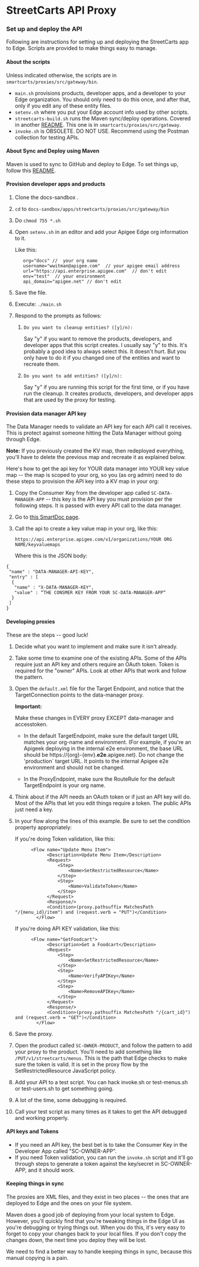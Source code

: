 # StreetCarts API Proxy

### Set up and deploy the API

Following are instructions for setting up and deploying the StreetCarts app to Edge. Scripts are provided to make things easy to manage. 


#### About the scripts

Unless indicated otherwise, the scripts are in `smartcarts/proxies/src/gateway/bin`.

* `main.sh` provisions products, developer apps, and a developer to your Edge organization. You should only need to do this once, and after that, only if you edit any of these entity files.  
* `setenv.sh` where you put your Edge account info used by other scripts. 
* `streetcarts-build.sh` runs the Maven sync/deploy operations. Covered in another [README](https://github.com/apigee/docs-sandbox/tree/master/apps/streetcarts/proxies/src/gateway). This one is in `smartcarts/proxies/src/gateway`. 
* `invoke.sh` is OBSOLETE. DO NOT USE. Recommend using the Postman collection for testing APIs. 

#### About Sync and Deploy using Maven

Maven is used to sync to GitHub and deploy to Edge. To set things up, follow this [README](https://github.com/apigee/docs-sandbox/tree/master/apps/streetcarts/proxies/src/gateway). 

#### Provision developer apps and products

1. Clone the docs-sandbox .
2. `cd` to `docs-sandbox/apps/streetcarts/proxies/src/gateway/bin`
3. Do `chmod 755 *.sh`
4. Open `setenv.sh` in an editor and add your Apigee Edge org information to it. 

    Like this:
    ```
       org="docs" //  your org name
       username="wwitman@apigee.com"  // your apigee email address
       url="https://api.enterprise.apigee.com"  // don't edit
       env="test"  // your environment
       api_domain="apigee.net" // don't edit
    ```

5. Save the file.
4. Execute: `./main.sh`
5. Respond to the prompts as follows:

   1. `Do you want to cleanup entities? ([y]/n):`

       Say "y" if you want to remove the products, developers, and developer apps that this script creates. I usually say "y" to this. It's probably a good idea to always select this. It doesn't hurt. But you only have to do it if you changed one of the entities and want to recreate them. 

   2. `Do you want to add entities? ([y]/n):`

       Say "y" if you are running this script for the first time, or if you have run the cleanup. It creates products, developers, and developer apps that are used by the proxy for testing. 



#### Provision data manager API key

The Data Manager needs to validate an API key for each API call it receives. This is protect against someone hitting the Data Manager without going through Edge. 

**Note:** If you previously created the KV map, then redeployed everything, you'll have to delete the previous map and recreate it as explained below. 

Here's how to get the api key for YOUR data manager into YOUR key value map -- the map is scoped to your org, so you (as org admin) need to do these steps to provision the API key into a KV map in your org:

1. Copy the Consumer Key from the developer app called `SC-DATA-MANAGER-APP` -- this key is the API key you must provision per the following steps. It is passed with every API call to the data manager.

1. Go to [this SmartDoc page](http://apigee.com/docs/management/apis/post/organizations/%7Borg_name%7D/keyvaluemaps).

2. Call the api to create a key value map in your org, like this:

    `https://api.enterprise.apigee.com/v1/organizations/YOUR ORG NAME/keyvaluemaps`

    Where this is the JSON body:

  ```
  {   
   "name" : "DATA-MANAGER-API-KEY",
   "entry" : [ 
    {
     "name" : "X-DATA-MANAGER-KEY",
     "value" : “THE CONSMER KEY FROM YOUR SC-DATA-MANAGER-APP“
    }
   ]
  }
  ```





#### Developing proxies

These are the steps -- good luck!

1. Decide what you want to implement and make sure it isn't already. 
3. Take some time to examine one of the existing APIs. Some of the APIs require just an API key and others require an OAuth token. Token is required for the "owner" APIs. Look at other APIs that work and follow the pattern.  
4. Open the `default.xml` file for the Target Endpoint, and notice that the TargetConnection points to the data-manager proxy. 

    **Important:** 

    Make these  changes in EVERY proxy EXCEPT data-manager and accesstoken.

    * In the default TargetEndpoint, make sure the default target URL matches your org-name and environment. (For example, if you're an Apigeek deploying in the internal e2e environment, the base URL should be https://{org}-{env}.**e2e**.apigee.net). Do not change the 'production` target URL. It points to the internal Apigee e2e environment and should not be changed. 
        
    * In the ProxyEndpoint, make sure the RouteRule for the default TargetEndpoint is your org name. 
         
6. Think about if the API needs an OAuth token or if just an API key will do. Most of the APIs that let you edit things require a token. The public APIs just need a key.
7. In your flow along the lines of this example. Be sure to set the condition property appropriately:

   If you're doing Token validation, like this:

    ```
          <Flow name="Update Menu Item">
                <Description>Update Menu Item</Description>
                <Request>
                    <Step>
                        <Name>SetRestrictedResource</Name>
                    </Step>
                    <Step>
                        <Name>ValidateToken</Name>
                    </Step>
                </Request>
                <Response/>
                <Condition>(proxy.pathsuffix MatchesPath "/{menu_id}/item") and (request.verb = "PUT")</Condition>
            </Flow>
    ```

    If you're doing API KEY validation, like this:

    ```
          <Flow name="GetFoodcart">
                <Description>Get a Foodcart</Description>
                <Request>
                    <Step>
                        <Name>SetRestrictedResource</Name>
                    </Step>
                    <Step>
                        <Name>VerifyAPIKey</Name>
                    </Step>
                    <Step>
                        <Name>RemoveAPIKey</Name>
                    </Step>
                </Request>
                <Response/>
                <Condition>(proxy.pathsuffix MatchesPath "/{cart_id}") and (request.verb = "GET")</Condition>
            </Flow>
    ```


8. Save the proxy.
9. Open the product called `SC-OWNER-PRODUCT`, and follow the pattern to add your proxy to the product. You'll need to add something like `/PUT/v1/streetcarts/menus`. This is the path that Edge checks to make sure the token is valid. It is set in the proxy flow by the SetRestrictedResource JavaScript policy. 
10. Add your API to a test script. You can hack invoke.sh or test-menus.sh or test-users.sh to get something going. 
11. A lot of the time, some debugging is required. 
11. Call your test script as many times as it takes to get the API debugged and working properly. 

#### API keys and Tokens

* If you need an API key, the best bet is to take the Consumer Key in the Developer App called "SC-OWNER-APP". 
* If you need Token validation, you can run the `invoke.sh` script and it'll go through steps to generate a token against the key/secret in SC-OWNER-APP, and it should work. 

#### Keeping things in sync

The proxies are XML files, and they exist in two places -- the ones that are deployed to Edge and the ones on your file system. 

Maven does a good job of deploying from your local system to Edge. However, you'll quickly find that you're tweaking things in the Edge UI as you're debugging or trying things out. When you do this, it's very easy to forget to copy your changes back to your local files. If you don't copy the changes down, the next time you deploy they will be lost. 

We need to find a better way to handle keeping things in sync, because this manual copying is a pain. 

